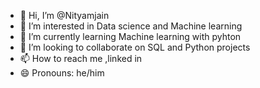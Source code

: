 - 👋 Hi, I’m @Nityamjain
- 👀 I’m interested in Data science and Machine learning
- 🌱 I’m currently learning Machine learning with pyhton
- 💞️ I’m looking to collaborate on SQL and Python projects
- 📫 How to reach me ,linked in
- 😄 Pronouns: he/him

<!---
Nityamjain/Nityamjain is a ✨ special ✨ repository because its `README.md` (this file) appears on your GitHub profile.
You can click the Preview link to take a look at your changes.
--->
